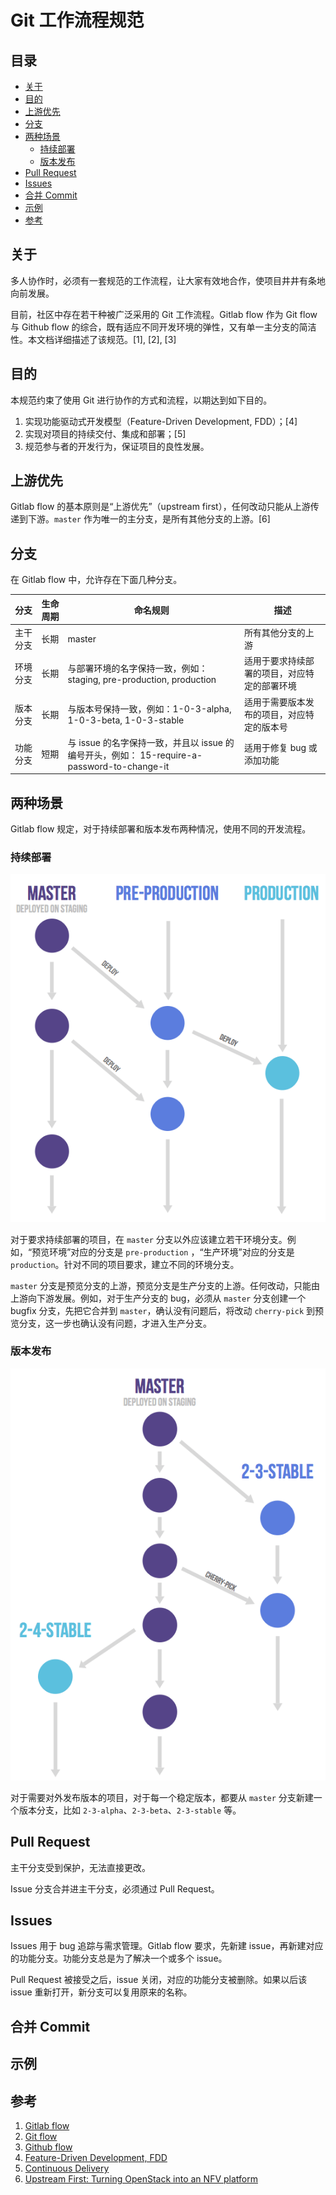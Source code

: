 # Git 工作流程规范

## 目录

* [关于](#关于)
* [目的](#目的)
* [上游优先](#上游优先)
* [分支](#分支)
* [两种场景](#两种场景)
  * [持续部署](#持续部署)
  * [版本发布](#版本发布)
* [Pull Request](#pull-request)
* [Issues](#Issues)
* [合并 Commit](#合并-commit)
* [示例](#示例)
* [参考](#参考)

## 关于

多人协作时，必须有一套规范的工作流程，让大家有效地合作，使项目井井有条地向前发展。

目前，社区中存在若干种被广泛采用的 Git 工作流程。Gitlab flow 作为 Git flow 与 Github flow 的综合，既有适应不同开发环境的弹性，又有单一主分支的简洁性。本文档详细描述了该规范。[1], [2], [3]

## 目的

本规范约束了使用 Git 进行协作的方式和流程，以期达到如下目的。

1. 实现功能驱动式开发模型（Feature-Driven Development, FDD）；[4]
2. 实现对项目的持续交付、集成和部署；[5]
3. 规范参与者的开发行为，保证项目的良性发展。

## 上游优先

Gitlab flow 的基本原则是“上游优先”（upstream first），任何改动只能从上游传递到下游。`master` 作为唯一的主分支，是所有其他分支的上游。[6]

## 分支

在 Gitlab flow 中，允许存在下面几种分支。

| 分支   | 生命周期 | 命名规则                                     | 描述                     |
| ---- | ---- | ---------------------------------------- | ---------------------- |
| 主干分支 | 长期   | master                                   | 所有其他分支的上游              |
| 环境分支 | 长期   | 与部署环境的名字保持一致，例如：staging, pre-production, production | 适用于要求持续部署的项目，对应特定的部署环境 |
| 版本分支 | 长期   | 与版本号保持一致，例如：1-0-3-alpha, 1-0-3-beta, 1-0-3-stable | 适用于需要版本发布的项目，对应特定的版本号  |
| 功能分支 | 短期   | 与 issue 的名字保持一致，并且以 issue 的编号开头，例如： 15-require-a-password-to-change-it | 适用于修复 bug 或添加功能        |

## 两种场景

Gitlab flow 规定，对于持续部署和版本发布两种情况，使用不同的开发流程。

### 持续部署

![](gitlab_flow_environment_branches.png)

对于要求持续部署的项目，在 `master` 分支以外应该建立若干环境分支。例如，“预览环境”对应的分支是 `pre-production` ，“生产环境”对应的分支是 `production`。针对不同的项目要求，建立不同的环境分支。

`master` 分支是预览分支的上游，预览分支是生产分支的上游。任何改动，只能由上游向下游发展。例如，对于生产分支的 bug，必须从 `master` 分支创建一个 bugfix 分支，先把它合并到 `master`，确认没有问题后，将改动 `cherry-pick` 到预览分支，这一步也确认没有问题，才进入生产分支。

### 版本发布

![](gitlab_flow_release_branches.png)

对于需要对外发布版本的项目，对于每一个稳定版本，都要从 `master` 分支新建一个版本分支，比如 `2-3-alpha`、`2-3-beta`、`2-3-stable` 等。

## Pull Request

主干分支受到保护，无法直接更改。

Issue 分支合并进主干分支，必须通过 Pull Request。

## Issues

Issues 用于 bug 追踪与需求管理。Gitlab flow 要求，先新建 issue，再新建对应的功能分支。功能分支总是为了解决一个或多个 issue。

Pull Request 被接受之后，issue 关闭，对应的功能分支被删除。如果以后该 issue 重新打开，新分支可以复用原来的名称。

## 合并 Commit

## 示例

## 参考

1. [Gitlab flow](https://docs.gitlab.com/ee/workflow/gitlab_flow.html)
2. [Git flow](http://nvie.com/posts/a-successful-git-branching-model/)
3. [Github flow](https://guides.github.com/introduction/flow/)
4. [Feature-Driven Development, FDD](https://en.wikipedia.org/wiki/Feature-driven_development)
5. [Continuous Delivery](http://martinfowler.com/bliki/ContinuousDelivery.html)
6. [Upstream First: Turning OpenStack into an NFV platform](https://community.redhat.com/blog/2015/03/upstream-first-turning-openstack-into-an-nfv-platform/)

